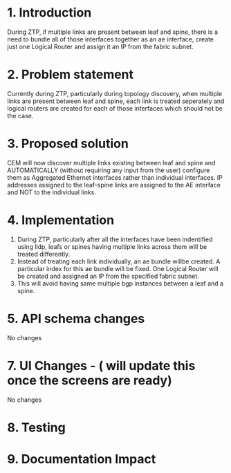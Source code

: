 # 1. Introduction
During ZTP, if multiple links are present between leaf and spine, there is a need to bundle 
all of those interfaces together as an ae interface, create just one Logical Router and assign it an IP from the fabric subnet. 

# 2. Problem statement
Currently during ZTP, particularly during topology discovery, when  multiple links are present
between leaf and spine, each link is treated seperately and logical routers are created for each of those 
interfaces which should not be the case. 

# 3. Proposed solution
CEM will now discover multiple links existing between leaf and spine and AUTOMATICALLY (without requiring any input from the user) configure them as Aggregated Ethernet interfaces rather than individual interfaces. 
IP addresses assigned to the leaf-spine links are assigned to the AE interface and NOT to the individual links.

# 4. Implementation

1. During ZTP, particularly after all the interfaces have been indentified using lldp, leafs or spines 
   having multiple links across them will be treated differently. 
2. Instead of treating each link individually, an ae bundle willbe created. A particular index for this 
   ae bundle will be fixed. One Logical Router will be created and assigned an IP from the specified fabric subnet. 
3. This will avoid having same multiple bgp instances between a leaf and a spine. 

# 5. API schema changes
No changes 

# 7. UI Changes - ( will update this once the screens are ready)
No changes 

# 8. Testing

# 9. Documentation Impact
